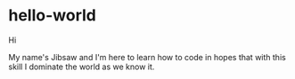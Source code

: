 # hello-world

Hi 

My name's Jibsaw and I'm here to learn how to code in hopes that with this skill I dominate the world as we know it. 
